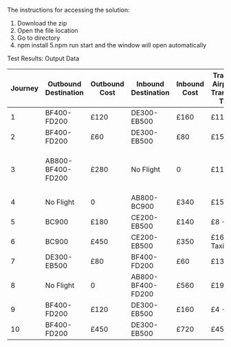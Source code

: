 The instructions for accessing the solution:

1. Download the zip
2. Open the file location
3. Go to directory
4. npm install
5.npm run start and the window will open automatically


Test Results: Output Data

| Journey | Outbound Destination | Outbound Cost | Inbound Destination | Inbound Cost | Travel to Airport & Transport Type | Total Cost | Extra Comments                          
|---------|----------------------|---------------|---------------------|--------------|------------------------------------|------------|------------------------------------------
| 1       | BF400-FD200          | £120          | DE300-EB500         | £160         | £11 - Car                          | £291       |                                                                            |
| 2       | BF400-FD200          | £60           | DE300-EB500         | £80          | £15 - Car                          | £155       |                                                                            |
| 3       | AB800-BF400-FD200    | £280          | No Flight           | 0            | £11 - Car                          | 0          |Shorter & cheaper outbound flight found       
| 4       | No Flight            | 0             | AB800-BC900         | £340         | £15 - Car                          | 0          |                                                                             
| 5       | BC900                | £180          | CE200-EB500         | £140         | £8 - Taxi                          | £328       |                                                                             
| 6       | BC900                | £450          | CE200-EB500         | £350         | £16 - Taxi                         | £816       |                                                                             
| 7       | DE300-EB500          | £80           | BF400-FD200         | £60          | £13 - Car                          | £153       |                                                                             
| 8       | No Flight            | 0             | AB800-BF400-FD200   | £560         | £19 - Car                          | 0          |                                                                             
| 9       | BF400-FD200          | £120          | DE300-EB500         | £160         | £4 - Taxi                          | £284       |                                                                             
| 10      | BF400-FD200          | £450          | DE300-EB500         | £720         | £45 - Car                          | £1305      |                                                                             
